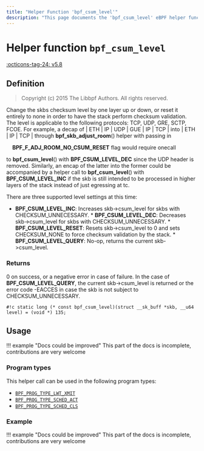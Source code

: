 ```yaml
---
title: "Helper Function 'bpf_csum_level'"
description: "This page documents the 'bpf_csum_level' eBPF helper function, including its definition, usage, program types that can use it, and examples."
---
```

# Helper function `bpf_csum_level`

<!-- [FEATURE_TAG](bpf_csum_level) -->
[:octicons-tag-24: v5.8](https://github.com/torvalds/linux/commit/7cdec54f9713256bb170873a1fc5c75c9127c9d2)
<!-- [/FEATURE_TAG] -->

## Definition

> Copyright (c) 2015 The Libbpf Authors. All rights reserved.


<!-- [HELPER_FUNC_DEF] -->
Change the skbs checksum level by one layer up or down, or reset it entirely to none in order to have the stack perform checksum validation. The level is applicable to the following protocols: TCP, UDP, GRE, SCTP, FCOE. For example, a decap of | ETH | IP | UDP | GUE | IP | TCP | into | ETH | IP | TCP | through **bpf_skb_adjust_room**() helper with passing in

&nbsp;&nbsp;&nbsp;&nbsp;**BPF_F_ADJ_ROOM_NO_CSUM_RESET** flag would require onecall

to **bpf_csum_level**() with **BPF_CSUM_LEVEL_DEC** since the UDP header is removed. Similarly, an encap of the latter into the former could be accompanied by a helper call to **bpf_csum_level**() with **BPF_CSUM_LEVEL_INC** if the skb is still intended to be processed in higher layers of the stack instead of just egressing at tc.

There are three supported level settings at this time:

* **BPF_CSUM_LEVEL_INC**: Increases skb->csum_level for skbs
  with CHECKSUM_UNNECESSARY. * **BPF_CSUM_LEVEL_DEC**: Decreases skb->csum_level for skbs
  with CHECKSUM_UNNECESSARY. * **BPF_CSUM_LEVEL_RESET**: Resets skb->csum_level to 0 and
  sets CHECKSUM_NONE to force checksum validation by the stack. * **BPF_CSUM_LEVEL_QUERY**: No-op, returns the current
  skb->csum_level.

### Returns

0 on success, or a negative error in case of failure. In the case of **BPF_CSUM_LEVEL_QUERY**, the current skb->csum_level is returned or the error code -EACCES in case the skb is not subject to CHECKSUM_UNNECESSARY.

`#!c static long (* const bpf_csum_level)(struct __sk_buff *skb, __u64 level) = (void *) 135;`
<!-- [/HELPER_FUNC_DEF] -->

## Usage

!!! example "Docs could be improved"
    This part of the docs is incomplete, contributions are very welcome

### Program types

This helper call can be used in the following program types:

<!-- DO NOT EDIT MANUALLY -->
<!-- [HELPER_FUNC_PROG_REF] -->
 * [`BPF_PROG_TYPE_LWT_XMIT`](../program-type/BPF_PROG_TYPE_LWT_XMIT.md)
 * [`BPF_PROG_TYPE_SCHED_ACT`](../program-type/BPF_PROG_TYPE_SCHED_ACT.md)
 * [`BPF_PROG_TYPE_SCHED_CLS`](../program-type/BPF_PROG_TYPE_SCHED_CLS.md)
<!-- [/HELPER_FUNC_PROG_REF] -->

### Example

!!! example "Docs could be improved"
    This part of the docs is incomplete, contributions are very welcome
